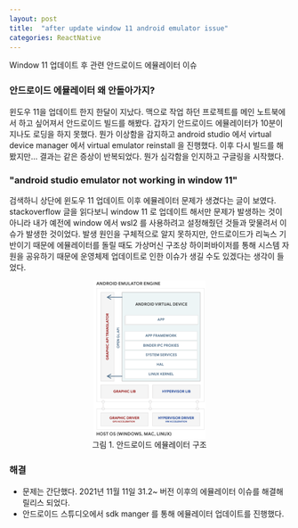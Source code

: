 ```yaml
---
layout: post
title:  "after update window 11 android emulator issue"
categories: ReactNative
---
```

Window 11 업데이트 후 관련 안드로이드 에뮬레이터 이슈

### 안드로이드 에뮬레이터 왜 안돌아가지?

윈도우 11을 업데이트 한지 한달이 지났다. 맥으로 작업 하던 프로젝트를 
메인 노트북에서 하고 싶어져서 안드로이드 빌드를 해봤다. 
갑자기 안드로이드 에뮬레이터가 10분이 지나도 로딩을 하지 못했다. 
뭔가 이상함을 감지하고 android studio 에서 virtual device manager 에서 
virtual emulator reinstall 을 진행했다. 이후 다시 빌드를 해봤지만... 
결과는 같은 증상이 반복되었다. 뭔가 심각함을 인지하고 구글링을 시작했다.  
### "android studio emulator not working in window 11"  
검색하니 상단에 윈도우 11 업데이트 이후 에뮬레이터 문제가 생겼다는 글이 보였다.  
stackoverflow 글을 읽다보니 window 11 로 업데이트 해서만 문제가 발생하는 것이 아니라 
내가 예전에 window 에서 wsl2 를 사용하려고 설정해줬던 것들과 맞물려서 이슈가 발생한 것이었다. 발생 원인을 구체적으로 알지 못하지만, 안드로이드가 리눅스 기반이기 때문에 에뮬레이터를 돌릴 때도 
가상머신 구조상 하이퍼바이저를 통해 시스템 자원을 공유하기 때문에 운영체제 업데이트로 인한 이슈가 
생길 수도 있겠다는 생각이 들었다.
<div style="display : flex; flex-direction : column; align-items : center;">
    <img src="/assets/android_emulator.png" width="40%"/>
    <span>그림 1. 안드로이드 에뮬레이터 구조</span>
</div>

### 해결
- 문제는 간단했다. 2021년 11월 11일 31.2~ 버전 이후의 에뮬레이터 이슈를 해결해 릴리스 되었다.
- 안드로이드 스튜디오에서 sdk manger 를 통해 에뮬레이터 업데이트를 진행했다.